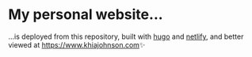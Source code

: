 # My personal website...

...is deployed from this repository, built with [hugo](https://gohugo.io/) and [netlify](https://www.netlify.com/), and better viewed at <https://www.khiajohnson.com>✨ 

